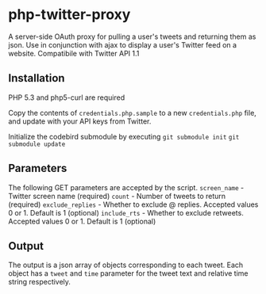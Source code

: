 php-twitter-proxy
=================

A server-side OAuth proxy for pulling a user's tweets and returning them as json. Use in conjunction with ajax to display a user's Twitter feed on a website. Compatibile with Twitter API 1.1


## Installation
PHP 5.3 and php5-curl are required

Copy the contents of `credentials.php.sample` to a new `credentials.php` file, and update with your API keys from Twitter.

Initialize the codebird submodule by executing
`git submodule init`
`git submodule update`

## Parameters
The following GET parameters are accepted by the script.
`screen_name` - Twitter screen name (required)
`count` - Number of tweets to return (required)
`exclude_replies` - Whether to exclude @ replies. Accepted values 0 or 1. Default is 1 (optional)
`include_rts` - Whether to exclude retweets. Accepted values 0 or 1. Default is 1 (optional)

## Output
The output is a json array of objects corresponding to each tweet. Each object has a `tweet` and `time` parameter for the tweet text and relative time string respectively.
